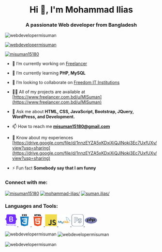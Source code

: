 <img src="https://i.imghippo.com/files/jiY7708XJs.png" alt="" border="0">

<h1 align="center">Hi 👋, I'm Mohammad Ilias</h1>
<h3 align="center">A passionate Web developer from Bangladesh</h3>

<p align="left"> <img src="https://komarev.com/ghpvc/?username=webdevelopermisuman&label=Profile%20views&color=0e75b6&style=flat" alt="webdevelopermisuman" /> </p>

<p align="left"> <a href="https://github.com/ryo-ma/github-profile-trophy"><img src="https://github-profile-trophy.vercel.app/?username=webdevelopermisuman" alt="webdevelopermisuman" /></a> </p>

<p align="left"> <a href="https://twitter.com/misuman15180" target="blank"><img src="https://img.shields.io/twitter/follow/misuman15180?logo=twitter&style=for-the-badge" alt="misuman15180" /></a> </p>

- 🔭 I’m currently working on [Freelancer](https://www.freelancer.com.bd/u/MISuman)

- 🌱 I’m currently learning **PHP, MySQL**

- 👯 I’m looking to collaborate on [Freedom IT Institutions](https://freedomitinstitutions.com/)

- 👨‍💻 All of my projects are available at [https://www.freelancer.com.bd/u/MISuman](https://www.freelancer.com.bd/u/MISuman)

- 💬 Ask me about **HTML, CSS, JavaScript, Bootstrap, JQuery, WordPress, and Development.**

- 📫 How to reach me **misuman15180@gmail.com**

- 📄 Know about my experiences [https://drive.google.com/file/d/1nnzEYZA5xKDxiXiQJlNoki3Ec7UxfUXv/view?usp=sharing](https://drive.google.com/file/d/1nnzEYZA5xKDxiXiQJlNoki3Ec7UxfUXv/view?usp=sharing)

- ⚡ Fun fact **Somebody say that I am funny**

<h3 align="left">Connect with me:</h3>
<p align="left">
<a href="https://twitter.com/misuman15180" target="blank"><img align="center" src="https://raw.githubusercontent.com/rahuldkjain/github-profile-readme-generator/master/src/images/icons/Social/twitter.svg" alt="misuman15180" height="30" width="40" /></a>
<a href="https://linkedin.com/in/mohammad-ilias/" target="blank"><img align="center" src="https://raw.githubusercontent.com/rahuldkjain/github-profile-readme-generator/master/src/images/icons/Social/linked-in-alt.svg" alt="mohammad-ilias/" height="30" width="40" /></a>
<a href="https://fb.com/suman.ilias/" target="blank"><img align="center" src="https://raw.githubusercontent.com/rahuldkjain/github-profile-readme-generator/master/src/images/icons/Social/facebook.svg" alt="suman.ilias/" height="30" width="40" /></a>
</p>

<h3 align="left">Languages and Tools:</h3>
<p align="left"> <a href="https://getbootstrap.com" target="_blank" rel="noreferrer"> <img src="https://raw.githubusercontent.com/devicons/devicon/master/icons/bootstrap/bootstrap-plain-wordmark.svg" alt="bootstrap" width="40" height="40"/> </a> <a href="https://www.w3schools.com/css/" target="_blank" rel="noreferrer"> <img src="https://raw.githubusercontent.com/devicons/devicon/master/icons/css3/css3-original-wordmark.svg" alt="css3" width="40" height="40"/> </a> <a href="https://www.w3.org/html/" target="_blank" rel="noreferrer"> <img src="https://raw.githubusercontent.com/devicons/devicon/master/icons/html5/html5-original-wordmark.svg" alt="html5" width="40" height="40"/> </a> <a href="https://developer.mozilla.org/en-US/docs/Web/JavaScript" target="_blank" rel="noreferrer"> <img src="https://raw.githubusercontent.com/devicons/devicon/master/icons/javascript/javascript-original.svg" alt="javascript" width="40" height="40"/> </a> <a href="https://www.mysql.com/" target="_blank" rel="noreferrer"> <img src="https://raw.githubusercontent.com/devicons/devicon/master/icons/mysql/mysql-original-wordmark.svg" alt="mysql" width="40" height="40"/> </a> <a href="https://www.photoshop.com/en" target="_blank" rel="noreferrer"> <img src="https://raw.githubusercontent.com/devicons/devicon/master/icons/photoshop/photoshop-line.svg" alt="photoshop" width="40" height="40"/> </a> <a href="https://www.php.net" target="_blank" rel="noreferrer"> <img src="https://raw.githubusercontent.com/devicons/devicon/master/icons/php/php-original.svg" alt="php" width="40" height="40"/> </a> </p>

<p><img align="left" src="https://github-readme-stats.vercel.app/api/top-langs?username=webdevelopermisuman&show_icons=true&locale=en&layout=compact" alt="webdevelopermisuman" /></p>

<p>&nbsp;<img align="center" src="https://github-readme-stats.vercel.app/api?username=webdevelopermisuman&show_icons=true&locale=en" alt="webdevelopermisuman" /></p>

<p><img align="center" src="https://github-readme-streak-stats.herokuapp.com/?user=webdevelopermisuman&" alt="webdevelopermisuman" /></p>
